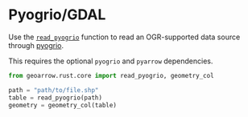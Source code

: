 # Pyogrio/GDAL

Use the [`read_pyogrio`](../api/core/io.md#geoarrow.rust.core.read_pyogrio) function to read an OGR-supported data source through [pyogrio](https://pyogrio.readthedocs.io/en/latest/).

This requires the optional `pyogrio` and `pyarrow` dependencies.

```py
from geoarrow.rust.core import read_pyogrio, geometry_col

path = "path/to/file.shp"
table = read_pyogrio(path)
geometry = geometry_col(table)
```
